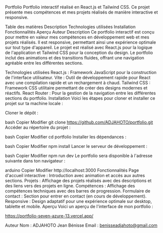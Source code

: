 Portfolio
Portfolio interactif réalisé en React.js et Tailwind CSS. Ce projet présente mes compétences et mes projets réalisés de manière interactive et responsive.

Table des matières
Description
Technologies utilisées
Installation
Fonctionnalités
Aperçu
Auteur
Description
Ce portfolio interactif est conçu pour mettre en valeur mes compétences en développement web et mes projets réalisés. Il est responsive, permettant ainsi une expérience optimale sur tout type d'appareil. Le projet est réalisé avec React.js pour la logique de l'application et Tailwind CSS pour la conception du design. Le portfolio inclut des animations et des transitions fluides, offrant une navigation agréable entre les différentes sections.

Technologies utilisées
React.js : Framework JavaScript pour la construction de l'interface utilisateur.
Vite : Outil de développement rapide pour React avec une compilation rapide et un rechargement à chaud.
Tailwind CSS : Framework CSS utilitaire permettant de créer des designs modernes et réactifs.
React Router : Pour la gestion de la navigation entre les différentes sections du portfolio.
Installation
Voici les étapes pour cloner et installer ce projet sur ta machine locale :

Cloner le dépôt :

bash
Copier
Modifier
git clone https://github.com/ADJAHOTO/portfolio.git
Accéder au répertoire du projet :

bash
Copier
Modifier
cd portfolio
Installer les dépendances :

bash
Copier
Modifier
npm install
Lancer le serveur de développement :

bash
Copier
Modifier
npm run dev
Le portfolio sera disponible à l'adresse suivante dans ton navigateur :

arduino
Copier
Modifier
http://localhost:3000
Fonctionnalités
Page d'accueil interactive : Introduction avec animation et accès aux autres sections.
Projets : Affichage des projets réalisés avec des descriptions et des liens vers des projets en ligne.
Compétences : Affichage des compétences techniques avec des barres de progression.
Formulaire de contact : Section pour entrer en contact (en cours de développement).
Responsive : Design adaptatif pour une expérience optimale sur desktop, tablette et mobile.
Aperçu
Voici un aperçu de l'interface de mon portfolio :

https://portfolio-seven-azure-13.vercel.app/


Auteur
Nom : ADJAHOTO Jean Bénisse
Email : benisseadjahoto@gmail.com
